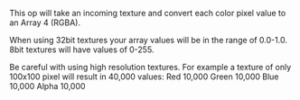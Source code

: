 This op will take an incoming texture and convert each color pixel value to an Array 4 (RGBA). 

When using 32bit textures your array values will be in the range of 0.0-1.0.
8bit textures will have values of 0-255.

Be careful with using high resolution textures. For example a texture of only 100x100 pixel will result in 40,000 values:
Red 10,000
Green 10,000
Blue 10,000
Alpha 10,000


